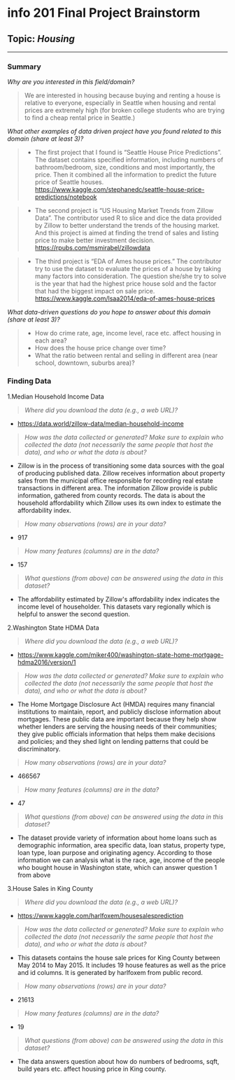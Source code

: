 # info 201 Final Project Brainstorm

## Topic: _**Housing**_

-------------
### Summary

*Why are you interested in this field/domain?*

> We are interested in housing because buying and renting a house is relative to everyone, especially in Seattle when housing and rental prices are extremely high (for broken college students who are trying to find a cheap rental price in Seattle.)

*What other examples of data driven project have you found related to this domain (share at least 3)?*

 >- The first project that I found is “Seattle House Price Predictions”. The dataset contains specified  information, including numbers of bathroom/bedroom, size, conditions and most importantly, the price. Then it combined all the information to predict the future price of Seattle houses.
https://www.kaggle.com/stephanedc/seattle-house-price-predictions/notebook

>- The second project is “US Housing Market Trends from Zillow Data”. The contributor used R to slice and dice the data provided by Zillow to better understand the trends of the housing market. And this project is aimed at finding the trend of sales and listing price to make better investment decision. https://rpubs.com/msmirabel/zillowdata

>- The third project is  “EDA of Ames house prices.” The contributor try to use the dataset to evaluate the prices of a house by taking many factors into consideration. The question she/she try to solve is the year that had the highest price house sold and  the factor that had the biggest impact on sale price.
https://www.kaggle.com/lsaa2014/eda-of-ames-house-prices

*What data-driven questions do you hope to answer about this domain (share at least 3)?*

>- How do crime rate, age, income level, race etc. affect housing in each area?
>- How does the house price change over time?
>- What the ratio between rental and selling in different area (near school, downtown, suburbs area)?

### Finding Data
1.Median Household Income Data
>*Where did you download the data (e.g., a web URL)?*
- https://data.world/zillow-data/median-household-income
>
>*How was the data collected or generated? Make sure to explain who collected the data (not necessarily the same people that host the data), and who or what the data is about?*
- Zillow is in the process of transitioning some data sources with the goal of producing published data. Zillow receives information about property sales from the municipal office responsible for recording real estate transactions in different area. The information Zillow provide is public information, gathered from county records. The data is about the household affordability which Zillow uses its own index to estimate the affordability index.
>
>*How many observations (rows) are in your data?*
- 917
>
>*How many features (columns) are in the data?*
- 157
>
>*What questions (from above) can be answered using the data in this dataset?*
- The affordability estimated by Zillow's affordability index indicates the income level of householder. This datasets vary regionally which is helpful to answer the second question.

2.Washington State HDMA Data
>*Where did you download the data (e.g., a web URL)?*
- https://www.kaggle.com/miker400/washington-state-home-mortgage-hdma2016/version/1
>
>*How was the data collected or generated? Make sure to explain who collected the data (not necessarily the same people that host the data), and who or what the data is about?*
- The Home Mortgage Disclosure Act (HMDA) requires many financial institutions to maintain, report, and publicly disclose information about mortgages. These public data are important because they help show whether lenders are serving the housing needs of their communities; they give public officials information that helps them make decisions and policies; and they shed light on lending patterns that could be discriminatory.
>
>*How many observations (rows) are in your data?*
- 466567
>
>*How many features (columns) are in the data?*
- 47
>
>*What questions (from above) can be answered using the data in this dataset?*
- The dataset provide variety of information about home loans such as demographic information, area specific data, loan status, property type, loan type, loan purpose and originating agency. According to those information we can analysis what is the race, age, income of the people who bought house in Washington state, which can answer question 1 from above

3.House Sales in King County
>*Where did you download the data (e.g., a web URL)?*
- https://www.kaggle.com/harlfoxem/housesalesprediction
>
>*How was the data collected or generated? Make sure to explain who collected the data (not necessarily the same people that host the data), and who or what the data is about?*
- This datasets contains the house sale prices for King County between May 2014 to May 2015. It includes 19 house features as well as the price and id columns. It is generated by harlfoxem from public record.
>
>*How many observations (rows) are in your data?*
- 21613
>
>*How many features (columns) are in the data?*
- 19
>
>*What questions (from above) can be answered using the data in this dataset?*
- The data answers question about how do numbers of bedrooms, sqft, build years etc. affect housing price in King county.
